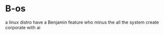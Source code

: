 # B-os
a linux distro have a Benjamin feature who minus the all the system create corporate with ai

